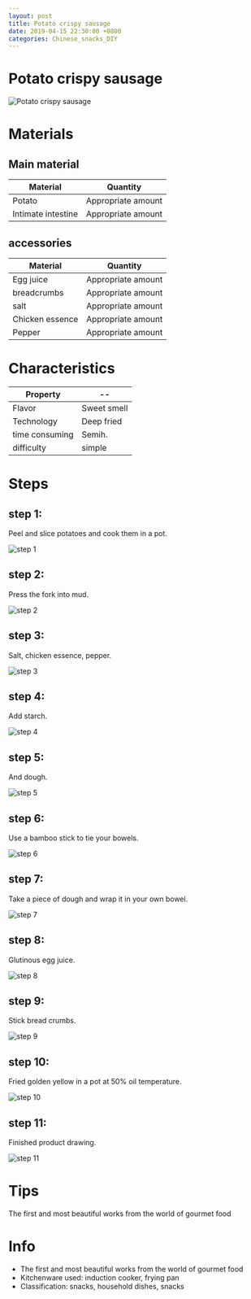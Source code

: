 ```yaml
---
layout: post
title: Potato crispy sausage
date: 2019-04-15 22:30:00 +0800
categories: Chinese_snacks_DIY
---
```


# Potato crispy sausage

![Potato crispy sausage]({{site.baseurl}}/img/403990/403990.jpg)

# Materials


## Main material

Material|Quantity
--|--
Potato|Appropriate amount
Intimate intestine|Appropriate amount

## accessories

Material|Quantity
--|--
Egg juice|Appropriate amount
breadcrumbs|Appropriate amount
salt|Appropriate amount
Chicken essence|Appropriate amount
Pepper|Appropriate amount

# Characteristics

Property|--
--|--
Flavor|Sweet smell
Technology|Deep fried
time consuming|Semih.
difficulty|simple

# Steps

## step 1:

Peel and slice potatoes and cook them in a pot.

![step 1]({{site.baseurl}}/img/403990/1.jpg)

## step 2:

Press the fork into mud.

![step 2]({{site.baseurl}}/img/403990/2.jpg)

## step 3:

Salt, chicken essence, pepper.

![step 3]({{site.baseurl}}/img/403990/3.jpg)

## step 4:

Add starch.

![step 4]({{site.baseurl}}/img/403990/4.jpg)

## step 5:

And dough.

![step 5]({{site.baseurl}}/img/403990/5.jpg)

## step 6:

Use a bamboo stick to tie your bowels.

![step 6]({{site.baseurl}}/img/403990/6.jpg)

## step 7:

Take a piece of dough and wrap it in your own bowel.

![step 7]({{site.baseurl}}/img/403990/7.jpg)

## step 8:

Glutinous egg juice.

![step 8]({{site.baseurl}}/img/403990/8.jpg)

## step 9:

Stick bread crumbs.

![step 9]({{site.baseurl}}/img/403990/9.jpg)

## step 10:

Fried golden yellow in a pot at 50% oil temperature.

![step 10]({{site.baseurl}}/img/403990/10.jpg)

## step 11:

Finished product drawing.

![step 11]({{site.baseurl}}/img/403990/11.jpg)

# Tips

The first and most beautiful works from the world of gourmet food

# Info

- The first and most beautiful works from the world of gourmet food
- Kitchenware used: induction cooker, frying pan
- Classification: snacks, household dishes, snacks